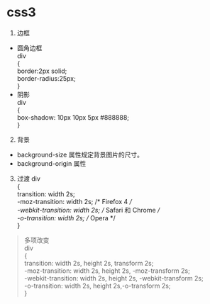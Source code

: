 # css3
1. 边框
 * 圆角边框  
   div  
    {  
      border:2px solid;  
      border-radius:25px;  
    }  
 * 阴影  
    div  
     {  
       box-shadow: 10px 10px 5px #888888;  
    }  
2. 背景  
* background-size 属性规定背景图片的尺寸。 
* background-origin 属性  
3. 过渡
    div  
    {  
       transition: width 2s;  
       -moz-transition: width 2s;	/* Firefox 4 */  
       -webkit-transition: width 2s;	/* Safari 和 Chrome */  
       -o-transition: width 2s;	/* Opera */  
    }  
> 多项改变  
   div  
   {  
      transition: width 2s, height 2s, transform 2s;  
      -moz-transition: width 2s, height 2s, -moz-transform 2s;  
      -webkit-transition: width 2s, height 2s, -webkit-transform 2s;  
      -o-transition: width 2s, height 2s,-o-transform 2s;  
   }  
